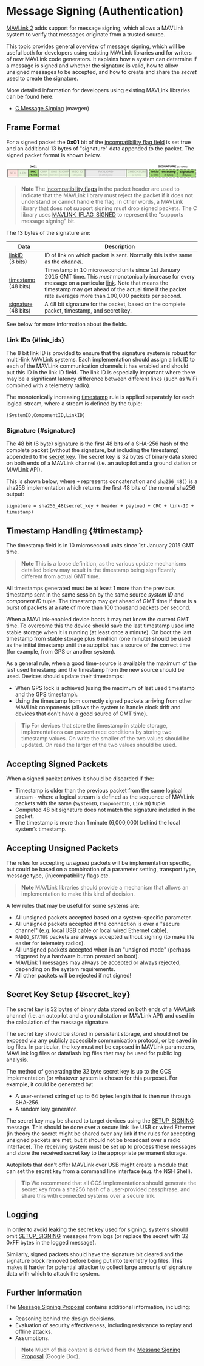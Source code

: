 # Message Signing (Authentication)

[MAVLink 2](../guide/mavlink_2.md) adds support for message signing, which allows a MAVLink system to verify that messages originate from a trusted source.

This topic provides general overview of message signing, which will be useful both for developers using existing MAVLink libraries and for writers of new MAVLink code generators. 
It explains how a system can determine if a message is signed and whether the signature is valid, how to allow unsigned messages to be accepted, and how to create and share the *secret* used to create the signature.

More detailed information for developers using existing MAVLink libraries can be found here:
- [C Message Signing](../mavgen_c/message_signing_c.md) (mavgen)
<!-- Others?  -->


## Frame Format

For a signed packet the **0x01** bit of the [incompatibility flag field](../guide/mavlink_2.md#incompat_flags) is set true and an additional 13 bytes of "signature" data appended to the packet.
The signed packet format is shown below.

![MAVLink 2 Signed](../../assets/packets/packet_mavlink_v2_signing.png)

> **Note** The [incompatibility flags](../guide/mavlink_2.md#incompat_flags) in the packet header are used to indicate that the MAVLink library must reject the packet if it does not understand or cannot handle the flag.
  In other words, a MAVLink library that does not support signing must drop signed packets.
  The C library uses [MAVLINK_IFLAG_SIGNED](../guide/mavlink_2.md#MAVLINK_IFLAG_SIGNED) to represent the "supports message signing" bit.

The 13 bytes of the signature are:

Data | Description
--- | ---
[linkID](#link_ids) (8&nbsp;bits) | ID of link on which packet is sent. Normally this is the same as the *channel*. 
[timestamp](#timestamps) (48 bits) | Timestamp in 10 microsecond units since 1st January 2015 GMT time. This *must* monotonically increase for every message on a particular [link](#link_ids). Note that means the timestamp may get ahead of the actual time if the packet rate averages more than 100,000 packets per second.
[signature](#signature) (48 bits) | A 48 bit signature for the packet, based on the complete packet, timestamp, and secret key.

See below for more information about the fields.

### Link IDs {#link_ids}

The 8 bit link ID is provided to ensure that the signature system is robust for multi-link MAVLink systems. 
Each implementation should assign a link ID to each of the MAVLink communication channels it has enabled and should put this ID in the link ID field. The link ID is especially important where there may be a significant latency difference between different links (such as WiFi combined with a telemetry radio).

The monotonically increasing [timestamp](#timestamp) rule is applied separately for each logical stream, where a stream is defined by the tuple:

```
(SystemID,ComponentID,LinkID)
```

### Signature {#signature}

The 48 bit (6 byte) signature is the first 48 bits of a SHA-256 hash of the complete packet (without the signature, but including the timestamp) appended to the [secret key](#secret_key).
The secret key is 32 bytes of binary data stored on both ends of a MAVLink channel (i.e. an autopilot and a ground station or MAVLink API).

This is shown below, where `+` represents concatenation and `sha256_48()` is a sha256 implementation which returns the first 48 bits of the normal sha256 output:

```
signature = sha256_48(secret_key + header + payload + CRC + link-ID + timestamp)
```


## Timestamp Handling {#timestamp}

The timestamp field is in 10 microsecond units since 1st January 2015 GMT time. 

> **Note** This is a loose definition, as the various update mechanisms detailed below may result in the timestamp being significantly different from actual GMT time.

All timestamps generated must be at least 1 more than the previous timestamp sent in the same session by the same source *system ID* and *component ID* tuple. 
The timestamp may get ahead of GMT time if there is a burst of packets at a rate of more than 100 thousand packets per second.

When a MAVLink-enabled device boots it may not know the current GMT time. 
To overcome this the device should save the last timestamp used into stable storage when it is running (at least once a minute). 
On boot the last timestamp from stable storage plus 6 million (one minute) should be used as the initial timestamp until the autopilot has a source of the correct time (for example, from GPS or another system).

As a general rule, when a good time-source is available the maximum of the last used timestamp and the timestamp from the new source should be used.
Devices should update their timestamps:
* When GPS lock is achieved (using the maximum of last used timestamp and the GPS timestamp).
* Using the timestamp from correctly signed packets arriving from other MAVLink components (allows the system to handle clock drift and devices that don't have a good source of GMT time).

> **Tip** For devices that store the timestamp in stable storage, implementations can prevent race conditions by storing two timestamp values. 
  On write the smaller of the two values should be updated. On read the larger of the two values should be used.

## Accepting Signed Packets

When a signed packet arrives it should be discarded if the:
* Timestamp is older than the previous packet from the same logical stream - where a logical stream is defined as the sequence of MAVLink packets with the same (`SystemID`, `ComponentID`, `LinkID`) tuple.
* Computed 48 bit signature does not match the signature included in the packet. 
* The timestamp is more than 1 minute (6,000,000) behind the local system’s timestamp.


## Accepting Unsigned Packets

The rules for accepting *unsigned* packets will be implementation specific, but could be based on a combination of a parameter setting, transport type, message type, (in)compatibility flags etc.

> **Note** MAVLink libraries should provide a mechanism that allows an implementation to make this kind of decision.

A few rules that may be useful for some systems are:
* All unsigned packets accepted based on a system-specific parameter.
* All unsigned packets accepted if the connection is over a "secure channel" (e.g. local USB cable or local wired Ethernet cable).
* `RADIO_STATUS` packets are always accepted without signing (to make life easier for telemetry radios).
* All unsigned packets accepted when in an "unsigned mode" (perhaps triggered by a hardware button pressed on boot).
* MAVLink 1 messages may always be accepted or always rejected, depending on the system requirements.
* All other packets will be rejected if not signed!

<!-- 
How are we handling case of signed packets that meet the criteria for accepting unsigned packets but signature is incorrect or the timestamp rules are not met. E.g. for lost copter finding or re-keying? AFAIK no support in the C library for handling this?
-->


## Secret Key Setup {#secret_key}

The secret key is 32 bytes of binary data stored on both ends of a MAVLink channel (i.e. an autopilot and a ground station or MAVLink API) and used in the calculation of the message signature.

The secret key should be stored in persistent storage, and should not be exposed via any publicly accessible communication protocol, or be saved in log files. 
In particular, the key must not be exposed in MAVLink parameters, MAVLink log files or dataflash log files that may be used for public log analysis.

The method of generating the 32 byte secret key is up to the GCS implementation (or whatever system is chosen for this purpose). 
For example, it could be generated by:
* A user-entered string of up to 64 bytes length that is then run through SHA-256.
* A random key generator.

The secret key may be shared to target devices using the [SETUP_SIGNING](../messages/common.md#SETUP_SIGNING) message. 
This should be done over a secure link like USB or wired Ethernet (in theory the secret might be shared over any link if the rules for accepting unsigned packets are met, but it should not be broadcast over a radio interface).
The receiving system must be set up to process these messages and store the received secret key to the appropriate permanent storage.

Autopilots that don't offer MAVLink over USB might create a module that can set the secret key from a command line interface (e.g. the NSH Shell).

> **Tip** We recommend that all GCS implementations should generate the secret key from a sha256 hash of a user-provided passphrase, and share this with connected systems over a secure link. <!-- really? Random number would be safer, and a warning that it needs to be updated/changed -->


<!-- the `SETUP_SIGNING` message should be sent separately to all `system_id`, `component_id` targets in the device’s MAVLink routing table. It should not be sent as a broadcast message. This is to prevent recipients from broadcasting the signature over a radio interface via MAVLink routing in the case where a USB connection is used for setting the key, but the vehicle also has an active telemetry radio.
-->

## Logging

In order to avoid leaking the secret key used for signing, systems should omit [SETUP_SIGNING](../messages/common.md#SETUP_SIGNING) messages from logs (or replace the secret with 32 0xFF bytes in the logged message).

Similarly, signed packets should have the signature bit cleared and the signature block removed before being put into telemetry log files.
This makes it harder for potential attacker to collect large amounts of signature data with which to attack the system. 


## Further Information

The [Message Signing Proposal](https://docs.google.com/document/d/1ETle6qQRcaNWAmpG2wz0oOpFKSF_bcTmYMQvtTGI8ns/edit?usp=sharing) contains additional information, including:
* Reasoning behind the design decisions.
* Evaluation of security effectiveness, including resistance to replay and offline attacks.
* Assumptions.

> **Note** Much of this content is derived from the [Message Signing Proposal](https://docs.google.com/document/d/1ETle6qQRcaNWAmpG2wz0oOpFKSF_bcTmYMQvtTGI8ns/edit?usp=sharing) (Google Doc).
